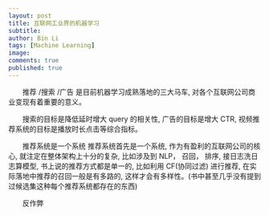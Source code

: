 ```yaml
---
layout: post
title: 互联网工业界的机器学习
subtitle:
author: Bin Li
tags: [Machine Learning]
image: 
comments: true
published: true
---
```


　　推荐 /搜索 /广告 是目前机器学习成熟落地的三大马车, 对各个互联网公司商业变现有着重要的意义。

　　搜索的目标是降低延时增大 query 的相关性, 广告的目标是增大 CTR, 视频推荐系统的目标是播放时长点击等综合指标。

　　推荐系统是一个系统 推荐系统首先是一个系统, 作为有盈利的互联网公司的核心, 就注定在整体架构上十分的复杂, 比如涉及到 NLP， 召回， 排序, 接日志洗日志算模型, 书上说的推荐方式都是单一的, 比如利用 CF(协同过滤) 进行推荐, 在实际落地中推荐的召回一般是有多路的, 这样才会有多样性。(书中甚至几乎没有提到过候选集这种每个推荐系统都存在的东西)

　　反作弊